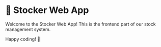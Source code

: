 # 🚀 Stocker Web App

Welcome to the Stocker Web App! This is the frontend part of our stock management system.

Happy coding! 🎉
